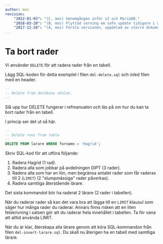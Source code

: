 ```yaml
---
author: mos
revision:
    "2022-01-03": "(C, mos) Genomgången inför v2 och MariaDB."
    "2018-03-20": "(B, mos) Flyttad varning om safe update tidigare i guiden."
    "2017-12-28": "(A, mos) Första versionen, uppdelad av större dokument."
...
```

Ta bort rader
==================================

Vi använder `DELETE` för att radera rader från en tabell.

Lägg SQL-koden för detta exemplet i filen `dml-delete.sql` och inled filen med en header.

```sql
--
-- Delete from database skolan.
--
```

Slå upp hur DELETE fungerar i refmanualen och läs på om hur du kan ta bort rader från en tabell.

I princip ser det ut så här.

```sql
--
-- Delete rows from table
--
DELETE FROM larare WHERE fornamn = 'Hagrid';
```

Skriv SQL-kod för att utföra följande:

1. Radera Hagrid (1 rad).
1. Radera alla som jobbar på avdelningen DIPT (3 rader).
1. Radera alla som har en lön, men begränsa antalet rader som får raderas till 2 (`LIMIT`) (2 "slumpmässiga" rader påverkas).
1. Radera samtliga återstående lärare.

Det sista kommandot bör ha raderat 2 lärare (2 rader i tabellen).

När du raderar rader så kan det vara bra att lägga till en `LIMIT` klausul som säger hur många rader du raderar. Annars finns risken att en liten felskrivning i satsen gör att du raderar hela innehållet i tabellen. Ta för vana att alltid använda LIMIT.

När du är klar, återskapa alla lärare genom att köra SQL-kommandon från filen `dml-insert-larare.sql`. Du skall nu återigen ha en tabell med samtliga lärare.
